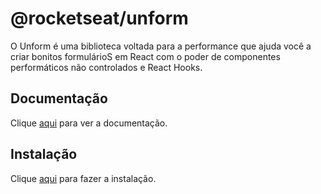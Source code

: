 # @rocketseat/unform

O Unform é uma biblioteca voltada para a performance que ajuda você a criar bonitos formulárioS em React com o poder de componentes performáticos não controlados e React Hooks.

## Documentação

Clique [aqui](https://github.com/Rocketseat/unform) para ver a documentação.

## Instalação

Clique [aqui](https://www.npmjs.com/package/@rocketseat/unform) para fazer a instalação.